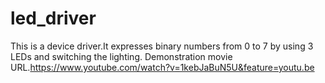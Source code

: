 # led_driver
This is a device driver.It expresses binary numbers from 0 to 7 by using 3 LEDs and switching the lighting.
Demonstration movie URL.https://www.youtube.com/watch?v=1kebJaBuN5U&feature=youtu.be
